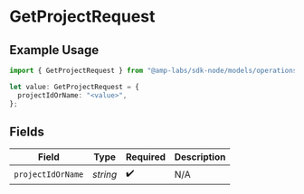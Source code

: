 # GetProjectRequest

## Example Usage

```typescript
import { GetProjectRequest } from "@amp-labs/sdk-node/models/operations";

let value: GetProjectRequest = {
  projectIdOrName: "<value>",
};
```

## Fields

| Field              | Type               | Required           | Description        |
| ------------------ | ------------------ | ------------------ | ------------------ |
| `projectIdOrName`  | *string*           | :heavy_check_mark: | N/A                |